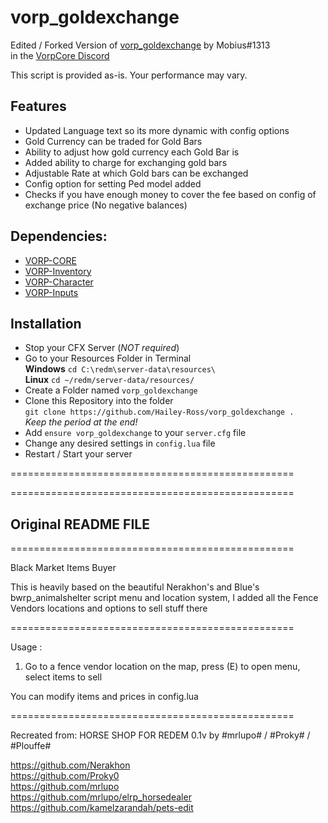 # vorp_goldexchange
Edited / Forked Version of [vorp_goldexchange](https://discord.com/channels/704317931453939803/717693682995691521/948742125296685097) by Mobius#1313  
in the [VorpCore Discord](https://discord.vorpcore.com)

This script is provided as-is. Your performance may vary.

## Features
- Updated Language text so its more dynamic with config options
- Gold Currency can be traded for Gold Bars
- Ability to adjust how gold currency each Gold Bar is
- Added ability to charge for exchanging gold bars
- Adjustable Rate at which Gold bars can be exchanged
- Config option for setting Ped model added
- Checks if you have enough money to cover the fee based on config of exchange price (No negative balances)

## Dependencies:
- [VORP-CORE](https://github.com/VORPCORE/VORP-Core)
- [VORP-Inventory](https://github.com/VORPCORE/VORP-Inventory)
- [VORP-Character](https://github.com/VORPCORE/VORP-Character)
- [VORP-Inputs](https://github.com/VORPCORE/VORP-Inputs)

## Installation
- Stop your CFX Server (*NOT required*)
- Go to your Resources Folder in Terminal  
**Windows** `cd C:\redm\server-data\resources\`  
**Linux** `cd ~/redm/server-data/resources/`
- Create a Folder named `vorp_goldexchange`
- Clone this Repository into the folder  
`git clone https://github.com/Hailey-Ross/vorp_goldexchange .`  
*Keep the period at the end!*
- Add `ensure vorp_goldexchange` to your `server.cfg` file
- Change any desired settings in `config.lua` file
- Restart / Start your server

=================================================  
  
=================================================  
## Original README FILE
=================================================  

Black Market Items Buyer

This is heavily based on the beautiful Nerakhon's and Blue's bwrp_animalshelter script menu and location system, I added all the Fence Vendors locations and options to sell stuff there

=================================================

Usage : 

1. Go to a fence vendor location on the map, press (E) to open menu, select items to sell

You can modify items and prices in config.lua

=================================================

Recreated from:
HORSE SHOP FOR REDEM 0.1v by #mrlupo# / #Proky# / #Plouffe#  

https://github.com/Nerakhon<br>
https://github.com/Proky0<br>
https://github.com/mrlupo<br>
https://github.com/mrlupo/elrp_horsedealer<br>
https://github.com/kamelzarandah/pets-edit<br>

